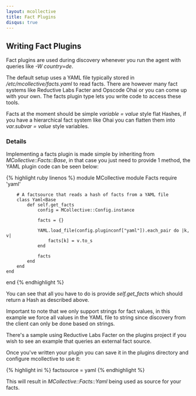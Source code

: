 ```yaml
---
layout: mcollective
title: Fact Plugins
disqus: true
---
```

[SimpleRPCAuthorization]: /simplerpc/authorization.html
[Registration]: registration.html

Writing Fact Plugins
--------------------

Fact plugins are used during discovery whenever you run the agent with queries like *-W country=de*.

The default setup uses a YAML file typically stored in */etc/mcollective/facts.yaml* to read facts.  There are however many fact systems like Reductive Labs Facter and Opscode Ohai or you can come up with your own.  The facts plugin type lets you write code to access these tools.

Facts at the moment should be simple *variable = value* style flat Hashes, if you have a hierarchical fact system like Ohai you can flatten them into *var.subvar = value* style variables.

### Details
Implementing a facts plugin is made simple by inheriting from *MCollective::Facts::Base*, in that case you just need to provide 1 method, the YAML plugin code can be seen below:

{% highlight ruby linenos %}
module MCollective
    module Facts
        require 'yaml'

        # A factsource that reads a hash of facts from a YAML file
        class Yaml<Base
            def self.get_facts
                config = MCollective::Config.instance

                facts = {}

                YAML.load_file(config.pluginconf["yaml"]).each_pair do |k, v|
                    facts[k] = v.to_s
                end

                facts
            end
        end
    end
end
{% endhighlight %}

You can see that all you have to do is provide *self.get_facts* which should return a Hash as described above.

Important to note that we only support strings for fact values, in this example we force all values in the YAML file to string since discovery from the client can only be done based on strings.

There's a sample using Reductive Labs Facter on the plugins project if you wish to see an example that queries an external fact source.

Once you've written your plugin you can save it in the plugins directory and configure mcollective to use it:

{% highlight ini %}
factsource = yaml
{% endhighlight %}

This will result in *MCollective::Facts::Yaml* being used as source for your facts.
